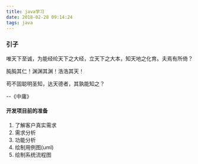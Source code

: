 ```yaml
---
title: java学习
date: 2018-02-28 09:14:24
tags: java
---
```

### 引子

唯天下至诚，为能经纶天下之大经，立天下之大本，知天地之化育。夫焉有所倚？

肫肫其仁！渊渊其渊！浩浩其天！

苟不固聪明圣知，达天德者，其孰能知之？

--《中庸》

#### 开发项目前的准备

1. 了解客户真实需求
2. 需求分析
3. 功能分析
4. 绘制用例图(uml)
6. 绘制系统流程图